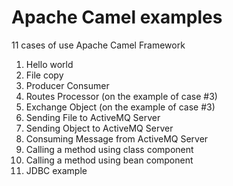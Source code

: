 # Apache Camel examples
11 cases of use Apache Camel Framework

1. Hello world
2. File copy
3. Producer Consumer
4. Routes Processor (on the example of case #3)
5. Exchange Object (on the example of case #3)
6. Sending File to ActiveMQ Server
7. Sending Object to ActiveMQ Server
8. Consuming Message from ActiveMQ Server
9. Calling a method using class component
10. Calling a method using bean component
11. JDBC example
